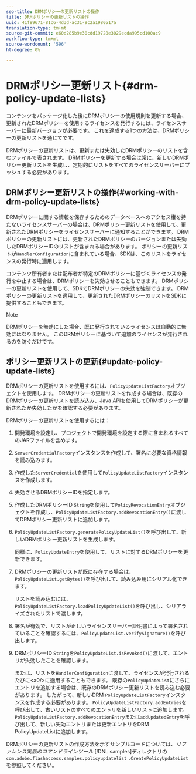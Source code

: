 ```yaml
---
seo-title: DRMポリシーの更新リストの操作
title: DRMポリシーの更新リストの操作
uuid: 41f89671-81c6-4d3d-ac31-9c2a1980517a
translation-type: tm+mt
source-git-commit: e60d285b9e30cdd19728e3029ecda995cd100ac9
workflow-type: tm+mt
source-wordcount: '596'
ht-degree: 0%

---
```



# DRMポリシー更新リスト{#drm-policy-update-lists}

コンテンツをパッケージ化した後にDRMポリシーの使用規則を更新する場合、更新されたDRMポリシーを使用するライセンスを発行するには、ライセンスサーバーに最新バージョンが必要です。 これを達成する1つの方法は、DRMポリシーの更新リストを通じてです。

DRMポリシーの更新リストは、更新または失効したDRMポリシーのリストを含むファイルで表されます。 DRMポリシーを更新する場合は常に、新しいDRMポリシー更新リストを生成し、定期的にリストをすべてのライセンスサーバーにプッシュする必要があります。

## DRMポリシー更新リストの操作{#working-with-drm-policy-update-lists}

DRMポリシーに関する情報を保存するためのデータベースへのアクセス権を持たないライセンスサーバーの場合は、DRMポリシー更新リストを使用して、更新されたDRMポリシーをライセンスサーバーに通知することができます。 DRMポリシーの更新リストには、更新されたDRMポリシーのバージョンまたは失効したDRMポリシーIDのリストが含まれる場合があります。 ポリシーの更新リストが`HandlerConfiguration`に含まれている場合、SDKは、このリストをライセンスの発行時に適用します。

コンテンツ所有者または配布者が特定のDRMポリシーに基づくライセンスの発行を中止する場合は、DRMポリシーを失効させることもできます。 DRMポリシーの更新リストを使用して、SDKでDRMポリシーの失効を強制できます。 DRMポリシーの更新リストを適用して、更新されたDRMポリシーのリストをSDKに提供することもできます。

>[!NOTE]
>
>DRMポリシーを無効にした場合、既に発行されているライセンスは自動的に無効にはなりません。 このDRMポリシーに基づいて追加のライセンスが発行されるのを防ぐだけです。

## ポリシー更新リストの更新{#update-policy-update-lists}

DRMポリシーの更新リストを使用するには、`PolicyUpdateListFactory`オブジェクトを使用します。 DRMポリシーの更新リストを作成する場合は、既存のDRMポリシーの更新リストを読み込み、Java APIを使用してDRMポリシーが更新されたか失効したかを確認する必要があります。

DRMポリシーの更新リストを使用するには：

1. 開発環境を設定し、プロジェクトで開発環境を設定する際に含まれるすべてのJARファイルを含めます。
1. `ServerCredentialFactory`インスタンスを作成して、署名に必要な資格情報を読み込みます。
1. 作成した`ServerCredential`を使用して`PolicyUpdateListFactory`インスタンスを作成します。
1. 失効させるDRMポリシーIDを指定します。
1. 作成したDRMポリシーID `String`を使用して`PolicyRevocationEntry`オブジェクトを作成し、`PolicyUpdateListFactory.addRevocationEntry()`に渡してDRMポリシー更新リストに追加します。
1. `PolicyUpdateListFactory.generatePolicyUpdateList()`を呼び出して、新しいDRMポリシー更新リストを生成します。

   同様に、`PolicyUpdateEntry`を使用して、リストに対するDRMポリシーを更新できます。
1. DRMポリシーの更新リストが既に存在する場合は、`PolicyUpdateList.getBytes()`を呼び出して、読み込み用にシリアル化できます。

   リストを読み込むには、`PolicyUpdateListFactory.loadPolicyUpdateList()`を呼び出し、シリアライズされたリストで渡します。
1. 署名が有効で、リストが正しいライセンスサーバー証明書によって署名されていることを確認するには、`PolicyUpdateList.verifySignature()`を呼び出します。
1. DRMポリシーID `String`を`PolicyUpdateList.isRevoked()`に渡して、エントリが失効したことを確認します。

   または、リストを`HandlerConfiguration`に渡して、ライセンスが発行されるたびに&lt;a0/>に適用することもできます。
既存の`PolicyUpdateList`にさらにエントリを追加する場合は、既存のDRMポリシー更新リストを読み込む必要があります。 したがって、新しいDRM `PolicyUpdateListFactory`インスタンスを作成する必要があります。 `PolicyUpdateListFactory.addEntries`を呼び出して、古いリストのすべてのエントリを新しいリストに追加します。 `PolicyUpdateListFactory.addRevocationEntry`または`addUpdatedEntry`を呼び出して、新しい失効エントリまたは更新エントリをDRM PolicyUpdateListに追加します。

DRMポリシーの更新リストの作成方法を示すサンプルコードについては、*リファレンス実装のコマンドラインツール* [!DNL samples]ディレクトリの`com.adobe.flashaccess.samples.policyupdatelist` `.CreatePolicyUpdateList`を参照してください。
